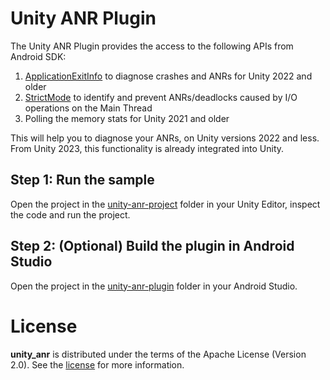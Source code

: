 # Unity ANR Plugin

The Unity ANR Plugin provides the access to the following APIs from Android SDK:

1. [ApplicationExitInfo](https://developer.android.com/reference/android/app/ApplicationExitInfo) to diagnose crashes
      and ANRs for Unity 2022 and older
2. [StrictMode](https://developer.android.com/topic/performance/vitals/anr#strict_mode) to identify and prevent
      ANRs/deadlocks caused by I/O operations on the Main Thread
3. Polling the memory stats for Unity 2021 and older

This will help you to diagnose your ANRs, on Unity versions 2022 and less. From Unity 2023, this functionality is
already integrated into Unity.

## Step 1: Run the sample
Open the project in the [unity-anr-project](unity-anr-project) folder in your Unity Editor, inspect the code and run the project.

## Step 2: (Optional) Build the plugin in Android Studio
Open the project in the [unity-anr-plugin](unity-anr-plugin) folder in your Android Studio.

# License
**unity_anr** is distributed under the terms of the Apache License (Version 2.0). See the
[license](LICENSE.txt) for more information.
